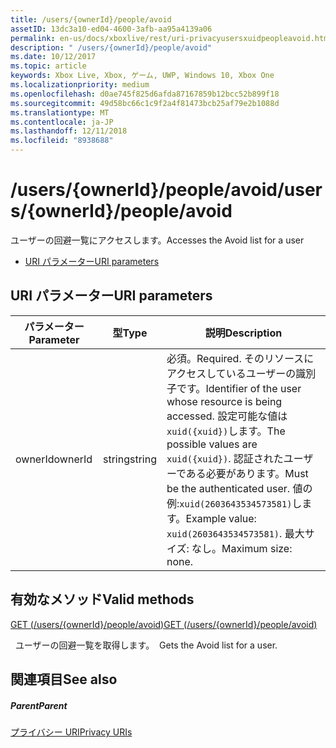 ```yaml
---
title: /users/{ownerId}/people/avoid
assetID: 13dc3a10-ed04-4600-3afb-aa95a4139a06
permalink: en-us/docs/xboxlive/rest/uri-privacyusersxuidpeopleavoid.html
description: " /users/{ownerId}/people/avoid"
ms.date: 10/12/2017
ms.topic: article
keywords: Xbox Live, Xbox, ゲーム, UWP, Windows 10, Xbox One
ms.localizationpriority: medium
ms.openlocfilehash: d0ae745f825d6afda87167859b12bcc52b899f18
ms.sourcegitcommit: 49d58bc66c1c9f2a4f81473bcb25af79e2b1088d
ms.translationtype: MT
ms.contentlocale: ja-JP
ms.lasthandoff: 12/11/2018
ms.locfileid: "8938688"
---
```

# <a name="usersowneridpeopleavoid"></a><span data-ttu-id="b0b29-104">/users/{ownerId}/people/avoid</span><span class="sxs-lookup"><span data-stu-id="b0b29-104">/users/{ownerId}/people/avoid</span></span>
<span data-ttu-id="b0b29-105">ユーザーの回避一覧にアクセスします。</span><span class="sxs-lookup"><span data-stu-id="b0b29-105">Accesses the Avoid list for a user</span></span>

  * [<span data-ttu-id="b0b29-106">URI パラメーター</span><span class="sxs-lookup"><span data-stu-id="b0b29-106">URI parameters</span></span>](#ID4EQ)

<a id="ID4EQ"></a>


## <a name="uri-parameters"></a><span data-ttu-id="b0b29-107">URI パラメーター</span><span class="sxs-lookup"><span data-stu-id="b0b29-107">URI parameters</span></span>

| <span data-ttu-id="b0b29-108">パラメーター</span><span class="sxs-lookup"><span data-stu-id="b0b29-108">Parameter</span></span>| <span data-ttu-id="b0b29-109">型</span><span class="sxs-lookup"><span data-stu-id="b0b29-109">Type</span></span>| <span data-ttu-id="b0b29-110">説明</span><span class="sxs-lookup"><span data-stu-id="b0b29-110">Description</span></span>|
| --- | --- | --- |
| <span data-ttu-id="b0b29-111">ownerId</span><span class="sxs-lookup"><span data-stu-id="b0b29-111">ownerId</span></span>| <span data-ttu-id="b0b29-112">string</span><span class="sxs-lookup"><span data-stu-id="b0b29-112">string</span></span>| <span data-ttu-id="b0b29-113">必須。</span><span class="sxs-lookup"><span data-stu-id="b0b29-113">Required.</span></span> <span data-ttu-id="b0b29-114">そのリソースにアクセスしているユーザーの識別子です。</span><span class="sxs-lookup"><span data-stu-id="b0b29-114">Identifier of the user whose resource is being accessed.</span></span> <span data-ttu-id="b0b29-115">設定可能な値は<code>xuid({xuid})</code>します。</span><span class="sxs-lookup"><span data-stu-id="b0b29-115">The possible values are <code>xuid({xuid})</code>.</span></span> <span data-ttu-id="b0b29-116">認証されたユーザーである必要があります。</span><span class="sxs-lookup"><span data-stu-id="b0b29-116">Must be the authenticated user.</span></span> <span data-ttu-id="b0b29-117">値の例:<code>xuid(2603643534573581)</code>します。</span><span class="sxs-lookup"><span data-stu-id="b0b29-117">Example value: <code>xuid(2603643534573581)</code>.</span></span> <span data-ttu-id="b0b29-118">最大サイズ: なし。</span><span class="sxs-lookup"><span data-stu-id="b0b29-118">Maximum size: none.</span></span> |

<a id="ID4ERB"></a>


## <a name="valid-methods"></a><span data-ttu-id="b0b29-119">有効なメソッド</span><span class="sxs-lookup"><span data-stu-id="b0b29-119">Valid methods</span></span>

[<span data-ttu-id="b0b29-120">GET (/users/{ownerId}/people/avoid)</span><span class="sxs-lookup"><span data-stu-id="b0b29-120">GET (/users/{ownerId}/people/avoid)</span></span>](uri-privacyusersxuidpeopleavoidget.md)

<span data-ttu-id="b0b29-121">&nbsp;&nbsp;ユーザーの回避一覧を取得します。</span><span class="sxs-lookup"><span data-stu-id="b0b29-121">&nbsp;&nbsp;Gets the Avoid list for a user.</span></span>

<a id="ID4E2B"></a>


## <a name="see-also"></a><span data-ttu-id="b0b29-122">関連項目</span><span class="sxs-lookup"><span data-stu-id="b0b29-122">See also</span></span>

<a id="ID4E4B"></a>


##### <a name="parent"></a><span data-ttu-id="b0b29-123">Parent</span><span class="sxs-lookup"><span data-stu-id="b0b29-123">Parent</span></span>

[<span data-ttu-id="b0b29-124">プライバシー URI</span><span class="sxs-lookup"><span data-stu-id="b0b29-124">Privacy URIs</span></span>](atoc-reference-privacyv2.md)
